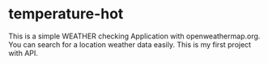 # temperature-hot

This is a simple WEATHER checking Application with openweathermap.org.
You can search for a location weather data easily. This is my first project with API.
